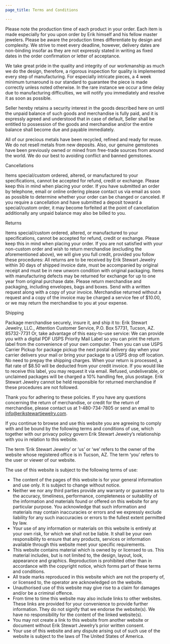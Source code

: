 ```yaml
---
page_title: Terms and Conditions

---
```

Please note the production time of each product in your order. Each item is made especially for you upon order by Erik himself and his fellow master jewelers. Please be aware the production times differentiate by design and complexity. We strive to meet every deadline, however, delivery dates are non-binding insofar as they are not expressly stated in writing as fixed dates in the order confirmation or letter of acceptance.

We take great pride in the quality and integrity of our workmanship as much we do the design, therefore, a rigorous inspection for quality is implemented every step of manufacturing. For especially intricate pieces, a 4 week minimum turnaround is our standard to guarantee the piece is made correctly unless noted otherwise. In the rare instance we occur a time delay due to manufacturing difficulties, we will notify you immediately and resolve it as soon as possible.

Seller hereby retains a security interest in the goods described here on until the unpaid balance of such goods and merchandise is fully paid, and it is expressly agreed and understood that in case of default, Seller shall be entitled to possession of the goods and merchandise and/or the entire balance shall become due and payable immediately.

All of our precious metals have been recycled, refined and ready for reuse. We do not resell metals from new deposits. Also, our genuine gemstones have been previously owned or mined from free-trade sources from around the world. We do our best to avoiding conflict and banned gemstones.

Cancellations

Items special/custom ordered, altered, or manufactured to your specifications, cannot be accepted for refund, credit or exchange. Please keep this in mind when placing your order. If you have submitted an order by telephone, email or online ordering please contact us via email as soon as possible to determine whether your order can be changed or canceled. If you require a cancellation and have submitted a deposit toward a special/custom order, it may become forfeited at the point of cancellation additionally any unpaid balance may also be billed to you.

Returns

Items special/custom ordered, altered, or manufactured to your specifications, cannot be accepted for refund, credit or exchange. Please keep this in mind when placing your order. If you are not satisfied with your non-custom order and wish to return merchandise (excluding the aforementioned above), we will give you full credit, provided you follow these procedures: All returns are to be received by Erik Stewart Jewelry within 30 days of shipped invoice date, must be accompanied by original receipt and must be in new unworn condition with original packaging. Items with manufacturing defects may be returned for exchange for up to one year from original purchase date. Please return merchandise and packaging, including envelopes, bags and boxes. Send with a written request along with a copy of your invoice. Merchandise returned without a request and a copy of the invoice may be charged a service fee of $10.00, or we may return the merchandise to you at your expense.

Shipping

Package merchandise securely, insure it, and ship it to: Erik Stewart Jewelry, LLC., Attention Customer Service, P.O. Box 57731, Tucson, AZ. 85732-7731 Or, take advantage of this easy-to-use service: We can provide you with a digital PDF USPS Priority Mail Label so you can print the return label from the convenience of your own computer. Then you can use USPS Carrier Pickup for package pickup the next postal delivery day when your carrier delivers your mail or bring your package to a USPS drop off location. No need to prepay the shipping charges. When your return is processed, a flat rate of $8.50 will be deducted from your credit invoice. If you would like to receive this label, you may request it via email. Refused, undeliverable, or unclaimed packages will be charged a 10% handling fee, plus postage. Erik Stewart Jewelry cannot be held responsible for returned merchandise if these procedures are not followed.

Thank you for adhering to these policies. If you have any questions concerning the return of merchandise, or credit for the return of merchandise, please contact us at 1-480-734-7805 or send an email to info@erikstewartjewelry.com.

If you continue to browse and use this website you are agreeing to comply with and be bound by the following terms and conditions of use, which together with our privacy policy govern Erik Stewart Jewelry’s relationship with you in relation to this website.

The term ‘Erik Stewart Jewelry’ or ‘us’ or ‘we’ refers to the owner of the website whose registered office is in Tucson, AZ. The term ‘you’ refers to the user or viewer of our website.

The use of this website is subject to the following terms of use:

* The content of the pages of this website is for your general information and use only. It is subject to change without notice.
* Neither we nor any third parties provide any warranty or guarantee as to the accuracy, timeliness, performance, completeness or suitability of the information and materials found or offered on this website for any particular purpose. You acknowledge that such information and materials may contain inaccuracies or errors and we expressly exclude liability for any such inaccuracies or errors to the fullest extent permitted by law.
* Your use of any information or materials on this website is entirely at your own risk, for which we shall not be liable. It shall be your own responsibility to ensure that any products, services or information available through this website meet your specific requirements.
* This website contains material which is owned by or licensed to us. This material includes, but is not limited to, the design, layout, look, appearance and graphics. Reproduction is prohibited other than in accordance with the copyright notice, which forms part of these terms and conditions.
* All trade marks reproduced in this website which are not the property of, or licensed to, the operator are acknowledged on the website.
* Unauthorised use of this website may give rise to a claim for damages and/or be a criminal offence.
* From time to time this website may also include links to other websites. These links are provided for your convenience to provide further information. They do not signify that we endorse the website(s). We have no responsibility for the content of the linked website(s).
* You may not create a link to this website from another website or document without Erik Stewart Jewelry’s prior written consent.
* Your use of this website and any dispute arising out of such use of the website is subject to the laws of The United States of America.